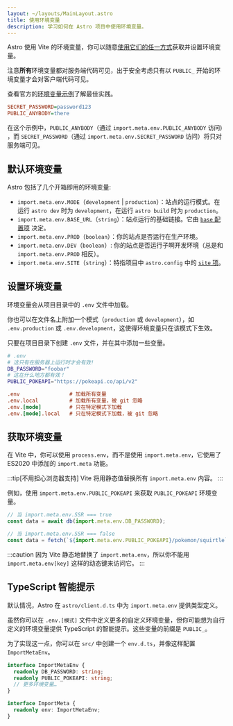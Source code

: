 ```yaml
---
layout: ~/layouts/MainLayout.astro
title: 使用环境变量
description: 学习如何在 Astro 项目中使用环境变量。
---
```


Astro 使用 Vite 的环境变量，你可以随意[使用它们的任一方式](https://vitejs.dev/guide/env-and-mode.html)获取并设置环境变量。

注意**所有**环境变量都对服务端代码可见，出于安全考虑只有以 `PUBLIC_` 开始的环境变量才会对客户端代码可见。

查看官方的[环境变量示例](https://github.com/withastro/astro/tree/main/examples/env-vars)了解最佳实践。

```ini
SECRET_PASSWORD=password123
PUBLIC_ANYBODY=there
```

在这个示例中，`PUBLIC_ANYBODY`（通过 `import.meta.env.PUBLIC_ANYBODY` 访问) ，而 `SECRET_PASSWORD`（通过 `import.meta.env.SECRET_PASSWORD` 访问）将只对服务端可见。

## 默认环境变量

Astro 包括了几个开箱即用的环境变量:

- `import.meta.env.MODE`（`development` | `production`）：站点的运行模式。在运行 `astro dev` 时为 `development`，在运行 `astro build` 时为 `production`。
- `import.meta.env.BASE_URL`（`string`）：站点运行的基础链接。它由 [`base` 配置项](/zh-cn/reference/configuration-reference/#base) 决定。
- `import.meta.env.PROD`（`boolean`）：你的站点是否运行在生产环境。
- `import.meta.env.DEV`（`boolean`）: 你的站点是否运行子啊开发环境（总是和 `import.meta.env.PROD` 相反）。
- `import.meta.env.SITE`（`string`）：特指项目中 `astro.config` 中的 [`site` 项](/zh-cn/reference/configuration-reference/#site)。

## 设置环境变量

环境变量会从项目目录中的 `.env` 文件中加载。

你也可以在文件名上附加一个模式（`production` 或 `development`），如 `.env.production` 或 `.env.development`，这使得环境变量只在该模式下生效。

只要在项目目录下创建 `.env` 文件，并在其中添加一些变量。

```bash
# .env
# 这只有在服务器上运行时才会有效!
DB_PASSWORD="foobar"
# 这在什么地方都有效！
PUBLIC_POKEAPI="https://pokeapi.co/api/v2"
```

```ini
.env                # 加载所有变量
.env.local          # 加载所有变量，被 git 忽略
.env.[mode]         # 只在特定模式下加载
.env.[mode].local   # 只在特定模式下加载，被 git 忽略
```

## 获取环境变量

在 Vite 中，你可以使用 `process.env`，而不是使用 `import.meta.env`，它使用了 ES2020 中添加的 `import.meta` 功能。

:::tip[不用担心浏览器支持]
Vite 将用静态值替换所有 `import.meta.env` 内容。
:::

例如，使用 `import.meta.env.PUBLIC_POKEAPI` 来获取 `PUBLIC_POKEAPI` 环境变量。

```js
// 当 import.meta.env.SSR === true
const data = await db(import.meta.env.DB_PASSWORD);

// 当 import.meta.env.SSR === false
const data = fetch(`${import.meta.env.PUBLIC_POKEAPI}/pokemon/squirtle`);
```

:::caution
因为 Vite 静态地替换了 `import.meta.env`，所以你不能用 `import.meta.env[key]` 这样的动态键来访问它。
:::

## TypeScript 智能提示

默认情况，Astro 在 `astro/client.d.ts` 中为 `import.meta.env` 提供类型定义。

虽然你可以在 `.env.[模式]` 文件中定义更多的自定义环境变量，但你可能想为自行定义的环境变量提供 TypeScript 的智能提示。这些变量的前缀是 `PUBLIC_`。

为了实现这一点，你可以在 `src/` 中创建一个 `env.d.ts`，并像这样配置 `ImportMetaEnv`。

```ts
interface ImportMetaEnv {
  readonly DB_PASSWORD: string;
  readonly PUBLIC_POKEAPI: string;
  // 更多环境变量…
}

interface ImportMeta {
  readonly env: ImportMetaEnv;
}
```
